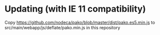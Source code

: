 # Updating (with IE 11 compatibility)

Copy https://github.com/nodeca/pako/blob/master/dist/pako.es5.min.js to
src/main/webapp/js/deflate/pako.min.js in this repository
